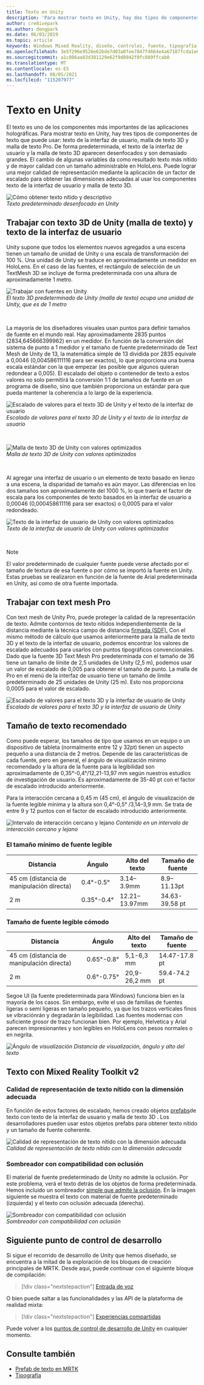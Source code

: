 ```yaml
---
title: Texto en Unity
description: 'Para mostrar texto en Unity, hay dos tipos de componentes de texto que puede usar: texto de la interfaz de usuario y malla de texto 3D.'
author: cre8ivepark
ms.author: dongpark
ms.date: 06/03/2019
ms.topic: article
keywords: Windows Mixed Reality, diseño, controles, fuente, tipografía, interfaz de usuario, experiencia de usuario, casco de realidad mixta, casco de realidad mixta de Windows, casco de realidad virtual, MRTK, Mixed Reality Toolkit
ms.openlocfilehash: 3e5f296e9526e62bde7d03a0fee7847f4664e4a67187fcda1e66e22aa03053b4
ms.sourcegitcommit: a1c086aa83d381129e62f9d8942f0fc889ffcab0
ms.translationtype: MT
ms.contentlocale: es-ES
ms.lasthandoff: 08/05/2021
ms.locfileid: "115207977"
---
```

# <a name="text-in-unity"></a>Texto en Unity

El texto es uno de los componentes más importantes de las aplicaciones holográficas. Para mostrar texto en Unity, hay tres tipos de componentes de texto que puede usar: texto de la interfaz de usuario, malla de texto 3D y malla de texto Pro. De forma predeterminada, el texto de la interfaz de usuario y la malla de texto 3D aparecen desenfocados y son demasiado grandes. El cambio de algunas variables da como resultado texto más nítido y de mayor calidad con un tamaño administrable en HoloLens. Puede lograr una mejor calidad de representación mediante la aplicación de un factor de escalado para obtener las dimensiones adecuadas al usar los componentes texto de la interfaz de usuario y malla de texto 3D.

![Cómo obtener texto nítido y descriptivo](images/hug-text-02-640px.png)<br>
*Texto predeterminado desenfocado en Unity*

## <a name="working-with-unitys-3d-text-text-mesh-and-ui-text"></a>Trabajar con texto 3D de Unity (malla de texto) y texto de la interfaz de usuario

Unity supone que todos los elementos nuevos agregados a una escena tienen un tamaño de unidad de Unity o una escala de transformación del 100 %. Una unidad de Unity se traduce en aproximadamente un medidor en HoloLens. En el caso de las fuentes, el rectángulo de selección de un TextMesh 3D se incluye de forma predeterminada con una altura de aproximadamente 1 metro.

![Trabajar con fuentes en Unity](images/640px-hug-text-03.png)<br>
*El texto 3D predeterminado de Unity (malla de texto) ocupa una unidad de Unity, que es de 1 metro*

<br>

La mayoría de los diseñadores visuales usan puntos para definir tamaños de fuente en el mundo real. Hay aproximadamente 2835 puntos (2834,645666399962) en un medidor. En función de la conversión del sistema de punto a 1 medidor y el tamaño de fuente predeterminado de Text Mesh de Unity de 13, la matemática simple de 13 dividida por 2835 equivale a 0,0046 (0,004586111116 para ser exactos), lo que proporciona una buena escala estándar con la que empezar (es posible que algunos quieran redondear a 0,005). El escalado del objeto o contenedor de texto a estos valores no solo permitirá la conversión 1:1 de tamaños de fuente en un programa de diseño, sino que también proporciona un estándar para que pueda mantener la coherencia a lo largo de la experiencia.

![Escalado de valores para el texto 3D de Unity y el texto de la interfaz de usuario](images/Text_In_Unity_Measurements1.png)<br>
*Escalado de valores para el texto 3D de Unity y el texto de la interfaz de usuario*

<br>

![Malla de texto 3D de Unity con valores optimizados](images/hug-text-05-1000px.png)<br>
*Malla de texto 3D de Unity con valores optimizados*

<br>

Al agregar una interfaz de usuario o un elemento de texto basado en lienzo a una escena, la disparidad de tamaño es aún mayor. Las diferencias en los dos tamaños son aproximadamente del 1000 %, lo que traería el factor de escala para los componentes de texto basados en la interfaz de usuario a 0,00046 (0,000458611116 para ser exactos) o 0,0005 para el valor redondeado.

![Texto de la interfaz de usuario de Unity con valores optimizados](images/hug-text-04-1000px.png)<br>
*Texto de la interfaz de usuario de Unity con valores optimizados*

<br>

>[!NOTE]
>El valor predeterminado de cualquier fuente puede verse afectado por el tamaño de textura de esa fuente o por cómo se importó la fuente en Unity. Estas pruebas se realizaron en función de la fuente de Arial predeterminada en Unity, así como de otra fuente importada.

## <a name="working-with-text-mesh-pro"></a>Trabajar con text mesh Pro

Con text mesh de Unity Pro, puede proteger la calidad de la representación de texto. Admite contornos de texto nítidos independientemente de la distancia mediante la técnica campo de distancia [firmada (SDF).](https://steamcdn-a.akamaihd.net/apps/valve/2007/SIGGRAPH2007_AlphaTestedMagnification.pdf) Con el mismo método de cálculo que usamos anteriormente para la malla de texto 3D y el texto de la interfaz de usuario, podemos encontrar los valores de escalado adecuados para usarlos con puntos tipográficos convencionales. Dado que la fuente 3D Text Mesh Pro predeterminada con el tamaño de 36 tiene un tamaño de límite de 2,5 unidades de Unity (2,5 m), podemos usar un valor de escalado de 0,005 para obtener el tamaño de punto. La malla de Pro en el menú de la interfaz de usuario tiene un tamaño de límite predeterminado de 25 unidades de Unity (25 m). Esto nos proporciona 0,0005 para el valor de escalado.

![Escalado de valores para el texto 3D y la interfaz de usuario de Unity](images/Text_In_Unity_Measurements2.png)<br>
*Escalado de valores para el texto 3D y la interfaz de usuario de Unity*

## <a name="recommended-text-size"></a>Tamaño de texto recomendado

Como puede esperar, los tamaños de tipo que usamos en un equipo o un dispositivo de tableta (normalmente entre 12 y 32pt) tienen un aspecto pequeño a una distancia de 2 metros. Depende de las características de cada fuente, pero en general, el ángulo de visualización mínimo recomendado y la altura de la fuente para la legibilidad son aproximadamente de 0,35°-0,4°/12,21-13,97 mm según nuestros estudios de investigación de usuario. Es aproximadamente de 35-40 pt con el factor de escalado introducido anteriormente.

Para la interacción cercana a 0,45 m (45 cm), el ángulo de visualización de la fuente legible mínima y la altura son 0,4°-0,5° /3,14–3,9 mm. Se trata de entre 9 y 12 puntos con el factor de escalado introducido anteriormente.

![Intervalo de interacción cercano y lejano ](images/typography-distance-1000px.jpg)
 *Contenido en un intervalo de interacción cercano y lejano*

### <a name="the-minimum-legible-font-size"></a>El tamaño mínimo de fuente legible

| Distancia | Ángulo | Alto del texto | Tamaño de fuente |
|---------|---------|---------|---------|
| 45 cm (distancia de manipulación directa) | 0.4°-0.5° | 3.14–3.9mm | 8.9–11.13pt |
| 2 m | 0.35°-0.4° | 12.21–13.97mm | 34.63-39.58 pt |


### <a name="the-comfortably-legible-font-size"></a>Tamaño de fuente legible cómodo

| Distancia | Ángulo | Alto del texto | Tamaño de fuente |
|---------|---------|---------|---------|
| 45 cm (distancia de manipulación directa) | 0.65°-0.8° | 5,1-6,3 mm | 14.47-17.8 pt |
| 2 m | 0.6°-0.75° | 20,9-26,2 mm | 59.4-74.2 pt |

Segoe UI (la fuente predeterminada para Windows) funciona bien en la mayoría de los casos. Sin embargo, evite el uso de familias de fuentes ligeras o semi ligeras en tamaño pequeño, ya que los trazos verticales finos se vibraciónrán y degradarán la legibilidad. Las fuentes modernas con suficiente grosor de trazo funcionan bien. Por ejemplo, Helvetica y Arial parecen impresionantes y son legibles en HoloLens con pesos normales o en negrita.

![Ángulo de ](images/Text_In_Unity_ViewingAngle.jpg)
 *visualización Distancia de visualización, ángulo y alto del texto*

## <a name="text-with-mixed-reality-toolkit-v2"></a>Texto con Mixed Reality Toolkit v2

### <a name="sharp-text-rendering-quality-with-proper-dimension"></a>Calidad de representación de texto nítido con la dimensión adecuada

En función de estos factores de escalado, hemos creado objetos [prefabs](https://github.com/microsoft/MixedRealityToolkit-Unity/tree/main/Assets/MRTK/SDK/StandardAssets/Prefabs/Text)de texto con texto de la interfaz de usuario y malla de texto 3D . Los desarrolladores pueden usar estos objetos prefabs para obtener texto nítido y un tamaño de fuente coherente.

![Calidad de representación de texto nítido con la dimensión adecuada](images/hug-text-06-1000px.png)<br>
*Calidad de representación de texto nítido con la dimensión adecuada*

### <a name="shader-with-occlusion-support"></a>Sombreador con compatibilidad con oclusión

El material de fuente predeterminado de Unity no admite la oclusión. Por este problema, verá el texto detrás de los objetos de forma predeterminada. Hemos incluido un sombreador [simple que admite la oclusión](https://github.com/microsoft/MixedRealityToolkit-Unity/blob/main/Assets/MRTK/StandardAssets/Shaders/Text3DShader.shader). En la imagen siguiente se muestra el texto con material de fuente predeterminado (izquierda) y el texto con oclusión adecuada (derecha).

![Sombreador con compatibilidad con oclusión](images/hug-text-07-1000px.png)<br>
*Sombreador con compatibilidad con oclusión*

## <a name="next-development-checkpoint"></a>Siguiente punto de control de desarrollo

Si sigue el recorrido de desarrollo de Unity que hemos diseñado, se encuentra a la mitad de la exploración de los bloques de creación principales de MRTK. Desde aquí, puede continuar con el siguiente bloque de compilación:

> [!div class="nextstepaction"]
> [Entrada de voz](voice-input-in-unity.md)

O bien puede saltar a las funcionalidades y las API de la plataforma de realidad mixta:

> [!div class="nextstepaction"]
> [Experiencias compartidas](shared-experiences-in-unity.md)

Puede volver a los [puntos de control de desarrollo de Unity](unity-development-overview.md#2-core-building-blocks) en cualquier momento.

## <a name="see-also"></a>Consulte también

* [Prefab de texto en MRTK](https://github.com/microsoft/MixedRealityToolkit-Unity/tree/main/Assets/MRTK/SDK/StandardAssets/Prefabs/Text)
* [Tipografía](../../design/typography.md)
